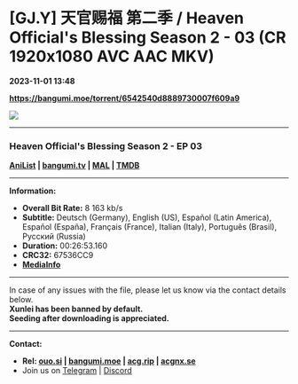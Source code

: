 # [GJ.Y] 天官赐福 第二季 / Heaven Official's Blessing Season 2 - 03 (CR 1920x1080 AVC AAC MKV)

**2023-11-01 13:48**

**https://bangumi.moe/torrent/6542540d8889730007f609a9**

![](https://img1.ak.crunchyroll.com/i/spire4-tmb/79e23be323f8dbdc002f3bd8bbed3c5c1698818551_full.jpg)

* * *

### **__Heaven Official's Blessing Season 2__** - EP 03

**[AniList](https://anilist.co/anime/127976) | [bangumi.tv](https://bgm.tv/subject/289102) | [MAL](https://myanimelist.net/anime/50399) | [TMDB](https://www.themoviedb.org/tv/112398-heaven-official-s-blessing)**

* * *

**Information:**

*   **Overall Bit Rate:** 8 163 kb/s
*   **Subtitle:** Deutsch (Germany), English (US), Español (Latin America), Español (España), Français (France), Italian (Italy), Português (Brasil), Русский (Russia)
*   **Duration:** 00:26:53.160
*   **CRC32:** 67536CC9
*   **[MediaInfo](https://rr1---nfo.raws.dev/%5BGJ.Y%5D%20Heaven%20Official%27s%20Blessing%20Season%202%20-%2003%20%28CR%201920x1080%20AVC%20AAC%20MKV%29%20%5B67536CC9%5D.mkv.nfo)**

* * *

In case of any issues with the file, please let us know via the contact details below.  
**Xunlei has been banned by default.**  
**Seeding after downloading is appreciated.**

* * *

**Contact:**

*   **Rel: [ouo.si](https://ouo.si/user/BraveSail) | [bangumi.moe](https://bangumi.moe/search/63e4b7585fa12c0007949b88) | [acg.rip](https://acg.rip/user/5570) | [acgnx.se](https://share.acgnx.se/user-529-1.html)**
*   Join us on [Telegram](https://kirara-fantasia.moe/telegram) | [Discord](https://kirara-fantasia.moe/discord)